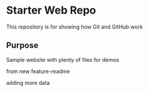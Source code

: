 # Starter Web Repo

This repository is for showing how Git and GitHub work

## Purpose

Sample website with plenty of files for demos

from new feature-readme

adding more data